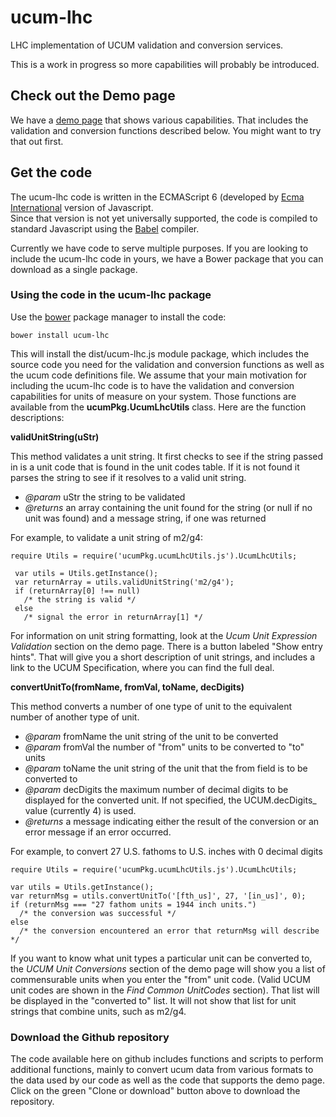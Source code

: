 # ucum-lhc
LHC implementation of UCUM validation and conversion services.  

This is a work in progress so more capabilities will probably be introduced.

## Check out the Demo page

We have a <a href="https://lhncbc.github.io/ucum-lhc">demo page</a> that 
shows various capabilities.  That includes the validation and conversion
functions described below.  You might want to try that out first.

## Get the code

The ucum-lhc code is written in the ECMAScript 6 (developed by 
<a href="www.ecma-international.org">Ecma International</a> version of Javascript.  
Since that version is not yet universally supported, the code is compiled to 
standard Javascript using the <a href="https://babeljs.io">Babel</a> compiler. 

Currently we have code to serve multiple purposes.  If you are looking to
include the ucum-lhc code in yours, we have a Bower package that you can
download as a single package.  

### Using the code in the ucum-lhc package
      
Use the <a href="bower.io">bower</a> package manager to install the code:

    bower install ucum-lhc

This will install the dist/ucum-lhc.js module package, which includes the
source code you need for the validation and conversion functions as well as the 
ucum code definitions file.  We assume that your main motivation for including 
the ucum-lhc code is to have the validation and conversion capabilities for 
units of measure on your system.  Those functions are available from the 
**ucumPkg.UcumLhcUtils** class.  Here are the function descriptions:

**validUnitString(uStr)**

This method validates a unit string.  It first checks to see if the string passed 
in is a unit code that is found in the unit codes table. If it is not found it 
parses the string to see if it resolves to a valid unit string.

* _@param_ uStr the string to be validated
* _@returns_ an array containing the unit found for the string (or null if
  no unit was found) and a message string, if one was returned

For example, to validate a unit string of m2/g4:
 
    require Utils = require('ucumPkg.ucumLhcUtils.js').UcumLhcUtils;
     
     var utils = Utils.getInstance();
     var returnArray = utils.validUnitString('m2/g4');
     if (returnArray[0] !== null)
       /* the string is valid */
     else
       /* signal the error in returnArray[1] */
       
For information on unit string formatting, look at the _Ucum Unit Expression 
Validation_ section on the demo page.  There is a button labeled "Show entry hints". 
That will give you a short description of unit strings, and includes a link to
the UCUM Specification, where you can find the full deal.

**convertUnitTo(fromName, fromVal, toName, decDigits)**

This method converts a number of one type of unit to the equivalent number of
another type of unit.

* _@param_ fromName the unit string of the unit to be converted
* _@param_ fromVal the number of "from" units to be converted to "to" units
* _@param_ toName the unit string of the unit that the from field is to be converted to
* _@param_ decDigits the maximum number of decimal digits to be displayed
 for the converted unit.  If not specified, the UCUM.decDigits_ value
  (currently 4) is used.
* _@returns_ a message indicating either the result of the conversion or an
  error message if an error occurred.

For example, to convert 27 U.S. fathoms to U.S. inches with 0 decimal digits
 
    require Utils = require('ucumPkg.ucumLhcUtils.js').UcumLhcUtils;
     
    var utils = Utils.getInstance();
    var returnMsg = utils.convertUnitTo('[fth_us]', 27, '[in_us]', 0);
    if (returnMsg === "27 fathom units = 1944 inch units.")
      /* the conversion was successful */
    else
      /* the conversion encountered an error that returnMsg will describe */
      
If you want to know what unit types a particular unit can be converted to, the 
_UCUM Unit Conversions_ section of the demo page will show you a list of 
commensurable units when you enter the "from" unit code.  (Valid UCUM unit codes
are shown in the _Find Common UnitCodes_ section).  That list will 
be displayed in the "converted to" list.  It will not show that list for unit
strings that combine units, such as m2/g4.

### Download the Github repository

The code available here on github includes functions and scripts to perform
additional functions, mainly to convert ucum data from various formats to 
the data used by our code as well as the code that supports the demo page.
Click on the green "Clone or download" button above to download the repository.

